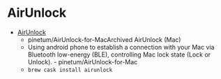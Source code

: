 # AirUnlock
- [AirUnlock](https://github.com/pinetum/AirUnlock-for-Mac)
  -  pinetum/AirUnlock-for-MacArchived AirUnlock (Mac)
  - Using android phone to establish a connection with your Mac via Bluetooth low-energy (BLE), controlling Mac lock state (Lock or Unlock). - pinetum/AirUnlock-for-Mac
  - `brew cask install airunlock`
